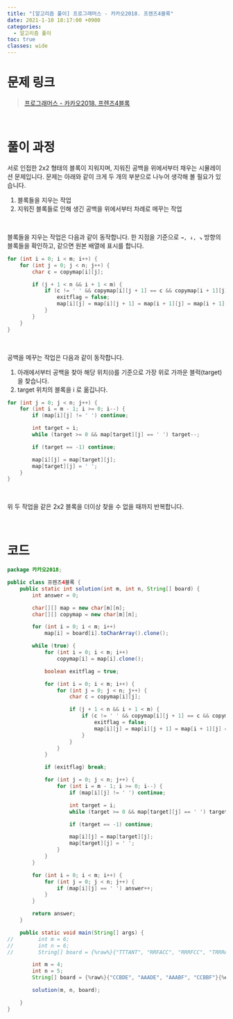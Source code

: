 ```yaml
---
title: "[알고리즘 풀이] 프로그래머스 - 카카오2018. 프렌즈4블록"
date: 2021-1-10 18:17:00 +0900
categories:
  - 알고리즘 풀이
toc: true
classes: wide
---
```


# 문제 링크

> [프로그래머스 - 카카오2018. 프렌즈4블록](https://programmers.co.kr/learn/courses/30/lessons/17679)

<br>

# 풀이 과정

서로 인접한 2x2 형태의 블록이 지워지며, 지워진 공백을 위에서부터 채우는 시뮬레이션 문제입니다. 문제는 아래와 같이 크게 두 개의 부분으로 나누어 생각해 볼 필요가 있습니다.

1. 블록들을 지우는 작업
2. 지워진 블록들로 인해 생긴 공백을 위에서부터 차례로 메꾸는 작업

<br>

블록들을 지우는 작업은 다음과 같이 동작합니다. 한 지점을 기준으로 `→, ↓, ↘︎` 방향의 블록들을 확인하고, 같으면 원본 배열에 표시를 합니다.

```java
for (int i = 0; i < m; i++) {
    for (int j = 0; j < n; j++) {
        char c = copymap[i][j];

        if (j + 1 < n && i + 1 < m) {
            if (c != ' ' && copymap[i][j + 1] == c && copymap[i + 1][j] == c && copymap[i + 1][j + 1] == c) {
                exitflag = false;
                map[i][j] = map[i][j + 1] = map[i + 1][j] = map[i + 1][j + 1] = ' ';
            }
        }
    }
}
```

<br>

공백을 메꾸는 작업은 다음과 같이 동작합니다.

1. 아래에서부터 공백을 찾아 해당 위치(i)를 기준으로 가장 위로 가까운 블럭(target)을 찾습니다.
2. target 위치의 블록을 i 로 옮깁니다.

```java
for (int j = 0; j < n; j++) {
    for (int i = m - 1; i >= 0; i--) {
        if (map[i][j] != ' ') continue;

        int target = i;
        while (target >= 0 && map[target][j] == ' ') target--;

        if (target == -1) continue;

        map[i][j] = map[target][j];
        map[target][j] = ' ';
    }
}
```

<br>

위 두 작업을 같은 2x2 블록을 더이상 찾을 수 없을 때까지 반복합니다.

<br>

# 코드

```java
package 카카오2018;

public class 프렌즈4블록 {
    public static int solution(int m, int n, String[] board) {
        int answer = 0;

        char[][] map = new char[m][n];
        char[][] copymap = new char[m][n];

        for (int i = 0; i < m; i++)
            map[i] = board[i].toCharArray().clone();

        while (true) {
            for (int i = 0; i < m; i++)
                copymap[i] = map[i].clone();

            boolean exitflag = true;

            for (int i = 0; i < m; i++) {
                for (int j = 0; j < n; j++) {
                    char c = copymap[i][j];

                    if (j + 1 < n && i + 1 < m) {
                        if (c != ' ' && copymap[i][j + 1] == c && copymap[i + 1][j] == c && copymap[i + 1][j + 1] == c) {
                            exitflag = false;
                            map[i][j] = map[i][j + 1] = map[i + 1][j] = map[i + 1][j + 1] = ' ';
                        }
                    }
                }
            }

            if (exitflag) break;

            for (int j = 0; j < n; j++) {
                for (int i = m - 1; i >= 0; i--) {
                    if (map[i][j] != ' ') continue;

                    int target = i;
                    while (target >= 0 && map[target][j] == ' ') target--;

                    if (target == -1) continue;

                    map[i][j] = map[target][j];
                    map[target][j] = ' ';
                }
            }
        }

        for (int i = 0; i < m; i++) {
            for (int j = 0; j < n; j++) {
                if (map[i][j] == ' ') answer++;
            }
        }

        return answer;
    }

    public static void main(String[] args) {
//        int m = 6;
//        int n = 6;
//        String[] board = {%raw%}{"TTTANT", "RRFACC", "RRRFCC", "TRRRAA", "TTMMMF", "TMMTTJ"}{%endraw%};

        int m = 4;
        int n = 5;
        String[] board = {%raw%}{"CCBDE", "AAADE", "AAABF", "CCBBF"}{%endraw%};

        solution(m, n, board);

    }
}
```